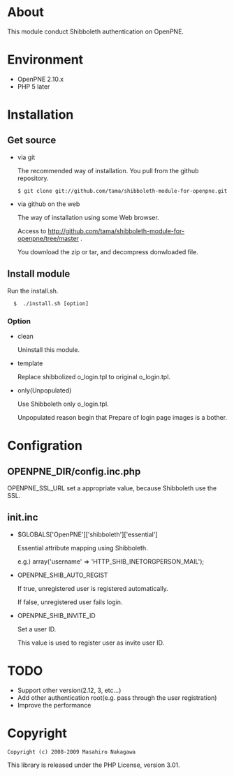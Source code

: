 # About

This module conduct Shibboleth authentication on OpenPNE. 

# Environment

* OpenPNE 2.10.x
* PHP     5 later

# Installation

## Get source

* via git

  The recommended way of installation. You pull from the github repository.

      $ git clone git://github.com/tama/shibboleth-module-for-openpne.git

* via github on the web

  The way of installation using some Web browser.

  Access to http://github.com/tama/shibboleth-module-for-openpne/tree/master .

  You download the zip or tar, and decompress donwloaded file.

## Install module

  Run the install.sh.

      $  ./install.sh [option]

### Option

* clean

  Uninstall this module.

* template

  Replace shibbolized o\_login.tpl to original o\_login.tpl.

* only(Unpopulated)

  Use Shibboleth only o\_login.tpl.

  Unpopulated reason begin that Prepare of login page images is a bother.

# Configration

## OPENPNE\_DIR/config.inc.php

OPENPNE\_SSL\_URL set a appropriate value, because Shibboleth use the SSL.

## init.inc

* $GLOBALS['OpenPNE']['shibboleth']['essential']

  Essential attribute mapping using Shibboleth.

  e.g.) array('username' => 'HTTP\_SHIB\_INETORGPERSON\_MAIL');

* OPENPNE\_SHIB\_AUTO\_REGIST

  If true, unregistered user is registered automatically.

  If false, unregistered user fails login.

* OPENPNE\_SHIB\_INVITE\_ID

  Set a user ID.

  This value is used to register user as invite user ID.

# TODO

* Support other version(2.12, 3, etc...)
* Add other authentication root(e.g. pass through the user registration)
* Improve the performance

# Copyright

    Copyright (c) 2008-2009 Masahiro Nakagawa

This library is released under the PHP License, version 3.01.
